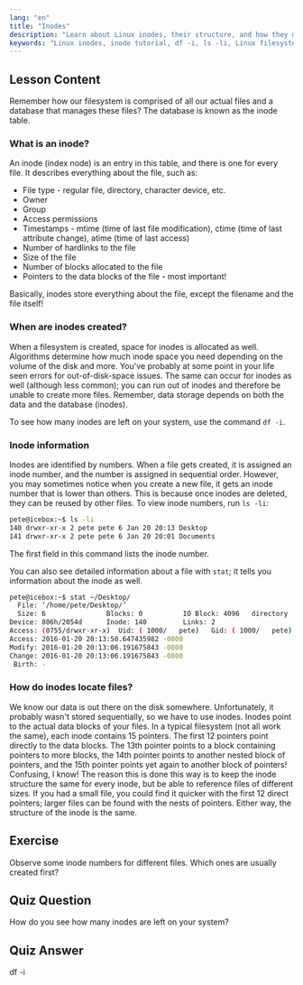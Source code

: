```yaml
---
lang: "en"
title: "Inodes"
description: "Learn about Linux inodes, their structure, and how they manage files. Understand inode numbers and use `df -i` and `ls -li` to check inode usage. Start your Linux journey!"
keywords: "Linux inodes, inode tutorial, df -i, ls -li, Linux filesystem, beginner Linux, Linux guide"
---
```


## Lesson Content

Remember how our filesystem is comprised of all our actual files and a database that manages these files? The database is known as the inode table.

### What is an inode?

An inode (index node) is an entry in this table, and there is one for every file. It describes everything about the file, such as:

- File type - regular file, directory, character device, etc.
- Owner
- Group
- Access permissions
- Timestamps - mtime (time of last file modification), ctime (time of last attribute change), atime (time of last access)
- Number of hardlinks to the file
- Size of the file
- Number of blocks allocated to the file
- Pointers to the data blocks of the file - most important!

Basically, inodes store everything about the file, except the filename and the file itself!

### When are inodes created?

When a filesystem is created, space for inodes is allocated as well. Algorithms determine how much inode space you need depending on the volume of the disk and more. You've probably at some point in your life seen errors for out-of-disk-space issues. The same can occur for inodes as well (although less common); you can run out of inodes and therefore be unable to create more files. Remember, data storage depends on both the data and the database (inodes).

To see how many inodes are left on your system, use the command `df -i`.

### Inode information

Inodes are identified by numbers. When a file gets created, it is assigned an inode number, and the number is assigned in sequential order. However, you may sometimes notice when you create a new file, it gets an inode number that is lower than others. This is because once inodes are deleted, they can be reused by other files. To view inode numbers, run `ls -li`:

```bash
pete@icebox:~$ ls -li
140 drwxr-xr-x 2 pete pete 6 Jan 20 20:13 Desktop
141 drwxr-xr-x 2 pete pete 6 Jan 20 20:01 Documents
```

The first field in this command lists the inode number.

You can also see detailed information about a file with `stat`; it tells you information about the inode as well.

```bash
pete@icebox:~$ stat ~/Desktop/
  File: ‘/home/pete/Desktop/’
  Size: 6               Blocks: 0          IO Block: 4096   directory
Device: 806h/2054d      Inode: 140         Links: 2
Access: (0755/drwxr-xr-x)  Uid: ( 1000/   pete)   Gid: ( 1000/   pete)
Access: 2016-01-20 20:13:50.647435982 -0800
Modify: 2016-01-20 20:13:06.191675843 -0800
Change: 2016-01-20 20:13:06.191675843 -0800
 Birth: -
```

### How do inodes locate files?

We know our data is out there on the disk somewhere. Unfortunately, it probably wasn't stored sequentially, so we have to use inodes. Inodes point to the actual data blocks of your files. In a typical filesystem (not all work the same), each inode contains 15 pointers. The first 12 pointers point directly to the data blocks. The 13th pointer points to a block containing pointers to more blocks, the 14th pointer points to another nested block of pointers, and the 15th pointer points yet again to another block of pointers! Confusing, I know! The reason this is done this way is to keep the inode structure the same for every inode, but be able to reference files of different sizes. If you had a small file, you could find it quicker with the first 12 direct pointers; larger files can be found with the nests of pointers. Either way, the structure of the inode is the same.

## Exercise

Observe some inode numbers for different files. Which ones are usually created first?

## Quiz Question

How do you see how many inodes are left on your system?

## Quiz Answer

df -i
